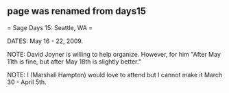 ## page was renamed from days15
= Sage Days 15: Seattle, WA =

DATES: May 16 - 22, 2009.


NOTE: David Joyner is willing to help organize. However, for him "After May 11th is fine, but after May 18th is slightly better."

NOTE: I (Marshall Hampton) would love to attend but I cannot make it March 30 - April 5th.
